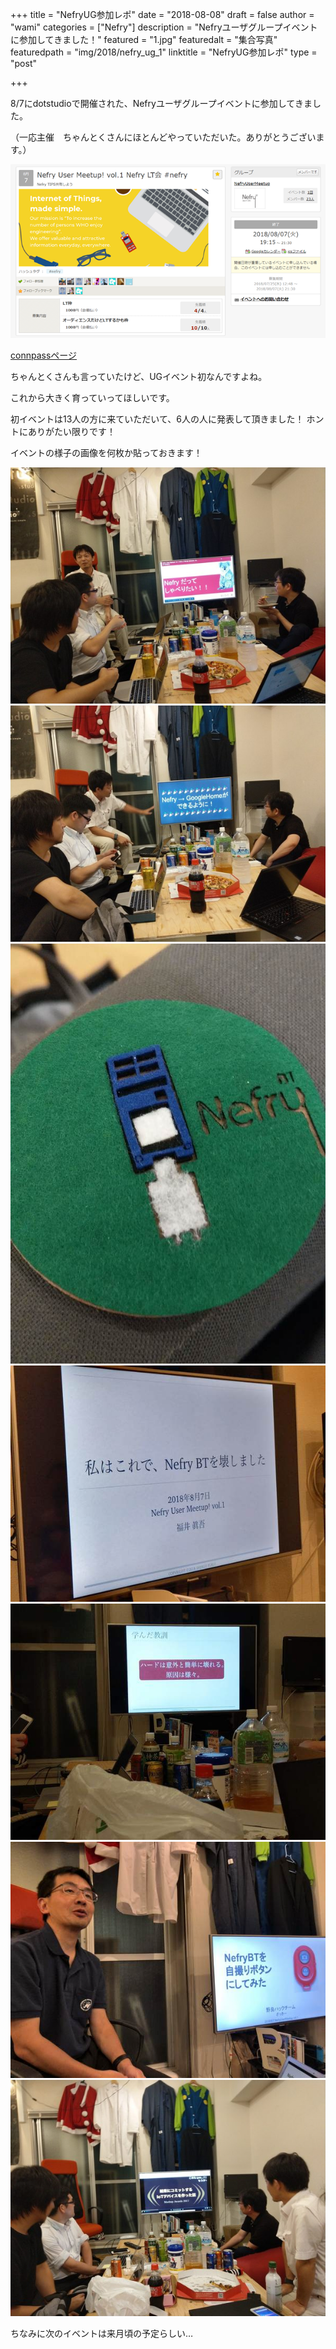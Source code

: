 +++
title = "NefryUG参加レポ"
date = "2018-08-08"
draft = false
author = "wami"
categories = ["Nefry"]
description = "Nefryユーザグループイベントに参加してきました！"
featured = "1.jpg"
featuredalt = "集合写真"
featuredpath = "img/2018/nefry_ug_1"
linktitle = "NefryUG参加レポ"
type = "post"

+++

8/7にdotstudioで開催された、Nefryユーザグループイベントに参加してきました。

（一応主催　ちゃんとくさんにほとんどやっていただいた。ありがとうございます。）

![connpass](../../img/2018/nefry_ug_1/2.png)

[connpassページ](https://nefry.connpass.com/event/95933/)

ちゃんとくさんも言っていたけど、UGイベント初なんですよね。

これから大きく育っていってほしいです。

初イベントは13人の方に来ていただいて、6人の人に発表して頂きました！
ホントにありがたい限りです！

イベントの様子の画像を何枚か貼っておきます！

![](../../img/2018/nefry_ug_1/3.jpg)
![](../../img/2018/nefry_ug_1/4.jpg)
![](../../img/2018/nefry_ug_1/5.jpg)
![](../../img/2018/nefry_ug_1/6.jpg)
![](../../img/2018/nefry_ug_1/7.jpg)
![](../../img/2018/nefry_ug_1/8.jpg)
![](../../img/2018/nefry_ug_1/9.jpg)

ちなみに次のイベントは来月頃の予定らしい…

